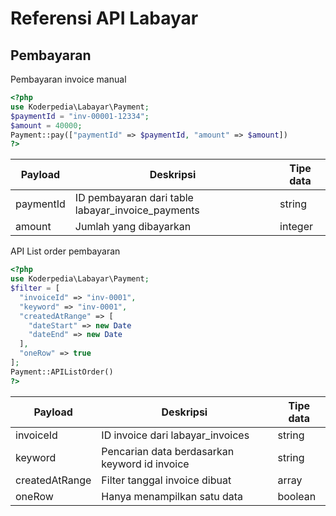 # Referensi API Labayar

## Pembayaran

Pembayaran invoice manual

```php
<?php
use Koderpedia\Labayar\Payment;
$paymentId = "inv-00001-12334";
$amount = 40000;
Payment::pay(["paymentId" => $paymentId, "amount" => $amount])
?>
```

| Payload   | Deskripsi                                         | Tipe data |
| --------- | ------------------------------------------------- | --------- |
| paymentId | ID pembayaran dari table labayar_invoice_payments | string    |
| amount    | Jumlah yang dibayarkan                            | integer   |

API List order pembayaran

```php
<?php
use Koderpedia\Labayar\Payment;
$filter = [
  "invoiceId" => "inv-0001",
  "keyword" => "inv-0001",
  "createdAtRange" => [
    "dateStart" => new Date
    "dateEnd" => new Date
  ],
  "oneRow" => true
];
Payment::APIListOrder()
?>
```

| Payload        | Deskripsi                                     | Tipe data |
| -------------- | --------------------------------------------- | --------- |
| invoiceId      | ID invoice dari labayar_invoices              | string    |
| keyword        | Pencarian data berdasarkan keyword id invoice | string    |
| createdAtRange | Filter tanggal invoice dibuat                 | array     |
| oneRow         | Hanya menampilkan satu data                   | boolean   |
